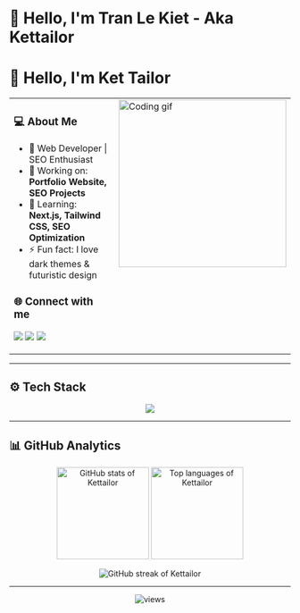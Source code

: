 # 👋 Hello, I'm Tran Le Kiet - Aka Kettailor

# 👋 Hello, I'm Ket Tailor  

<div align="center">

<table>
<tr>
<td valign="top" width="55%">

<h3>💻 About Me</h3>

- 🚀 Web Developer | SEO Enthusiast  
- 🎯 Working on: **Portfolio Website, SEO Projects**  
- 🌱 Learning: **Next.js, Tailwind CSS, SEO Optimization**  
- ⚡ Fun fact: I love dark themes & futuristic design  

<h3>🌐 Connect with me</h3>
<p>
  <a href="mailto:lekiet2409@gmail.com"><img src="https://img.shields.io/badge/Gmail-ff4c4c?style=for-the-badge&logo=gmail&logoColor=white" /></a>
  <a href="https://www.linkedin.com/in/KetTailor2409/"><img src="https://img.shields.io/badge/LinkedIn-0077B5?style=for-the-badge&logo=linkedin&logoColor=white" /></a>
  <a href="https://portfolio-KetTailor.vercel.app/"><img src="https://img.shields.io/badge/Portfolio-6f42c1?style=for-the-badge&logo=firefox&logoColor=white" /></a>
</p>

</td>
<td valign="top" width="45%">

<img src="https://media.giphy.com/media/836HiJc7pgzy8iNXCn/giphy.gif" width="300" alt="Coding gif"/>

</td>
</tr>
</table>

</div>

---

## ⚙️ Tech Stack  

<p align="center">
  <img src="https://skillicons.dev/icons?i=html,css,js,ts,react,nextjs,nodejs,tailwind,git,github,vscode,figma" />
</p>

---

## 📊 GitHub Analytics  

<p align="center">
  <img src="https://github-readme-stats.vercel.app/api?username=Kettailor&show_icons=true&theme=radical&hide_border=true&bg_color=0D1117&title_color=00FFFF&icon_color=00FFFF" height="165" alt="GitHub stats of Kettailor"/>
  <img src="https://github-readme-stats.vercel.app/api/top-langs/?username=Kettailor&layout=compact&theme=radical&hide_border=true&bg_color=0D1117&title_color=00FFFF" height="165" alt="Top languages of Kettailor"/>
</p>

<p align="center">
  <img src="https://github-readme-streak-stats.herokuapp.com/?user=Kettailor&theme=radical&hide_border=true&background=0D1117&ring=00FFFF&fire=00FFFF&currStreakLabel=00FFFF" alt="GitHub streak of Kettailor"/>
</p>

---

<p align="center">
  <img src="https://komarev.com/ghpvc/?username=Kettailor&label=Profile%20Views&color=00FFFF&style=flat-square" alt="views"/>
</p>
